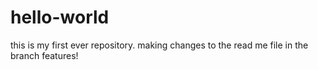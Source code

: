 # hello-world
this is my first ever repository. making changes to the read me file in the branch features! 
